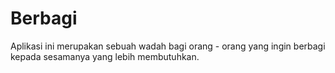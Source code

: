 # Berbagi
Aplikasi ini merupakan sebuah wadah bagi orang - orang yang ingin berbagi kepada sesamanya yang lebih membutuhkan.
